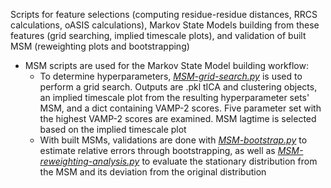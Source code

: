 Scripts for feature selections (computing residue-residue distances, RRCS calculations, oASIS calculations), Markov State Models building from these features (grid searching, implied timescale plots), and validation of built MSM (reweighting plots and bootstrapping)
- MSM scripts are used for the Markov State Model building workflow:
  - To determine hyperparameters, [*MSM-grid-search.py*](MSM-grid-search.py) is used to perform a grid search. Outputs are .pkl tICA and clustering objects, an implied timescale plot from the resulting hyperparameter sets' MSM, and a dict containing VAMP-2 scores. Five parameter set with the highest VAMP-2 scores are examined. MSM lagtime is selected based on the implied timescale plot
  - With built MSMs, validations are done with [*MSM-bootstrap.py*](MSM-bootstrap.py) to estimate relative errors through bootstrapping, as well as [*MSM-reweighting-analysis.py*](MSM-reweighting-analysis.py) to evaluate the stationary distribution from the MSM and its deviation from the original distribution
